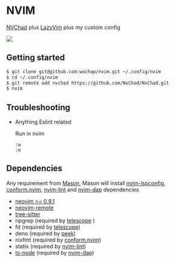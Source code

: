# NVIM

[NVChad](https://github.com/NvChad/NvChad) plus [LazyVim](https://github.com/LazyVim/LazyVim) plus my custom config

![](https://i.imgur.com/jsCnGLI.jpg)

## Getting started

```sh
$ git clone git@github.com:wochap/nvim.git ~/.config/nvim
$ cd ~/.config/nvim
$ git remote add nvchad https://github.com/NvChad/NvChad.git
$ nvim
```

## Troubleshooting

- Anything Eslint related

  Run in nvim

  ```
  :w
  :e
  ```

## Dependencies

Any requirement from [Mason](https://github.com/williamboman/mason.nvim#requirements), Mason will install [nvim-lspconfig](https://github.com/neovim/nvim-lspconfig), [conform.nvim](https://github.com/stevearc/conform.nvim), [nvim-lint](https://github.com/mfussenegger/nvim-lint) and [nvim-dap](https://github.com/mfussenegger/nvim-dap) dependencies

- [neovim >= 0.9.1](https://github.com/neovim/neovim)
- [neovim-remote](https://github.com/mhinz/neovim-remote)
- [tree-sitter](https://github.com/tree-sitter/tree-sitter)
- ripgrep (required by [telescope](https://github.com/nvim-telescope/telescope.nvim)
  )
- fd (required by [telescope](https://github.com/nvim-telescope/telescope.nvim))
- deno (required by [peek](https://github.com/toppair/peek.nvim))
- nixfmt (required by [conform.nvim](https://github.com/stevearc/conform.nvim))
- statix (required by [nvim-lint](https://github.com/mfussenegger/nvim-lint))
- [ts-node](https://www.npmjs.com/package/ts-node) (required by [nvim-dap](https://github.com/mfussenegger/nvim-dap))
